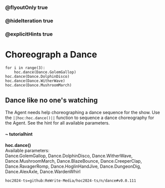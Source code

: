 ### @flyoutOnly true
### @hideIteration true
### @explicitHints true

# Choreograph a Dance

```python-template
for i in range(3):
    hoc.dance(Dance.GolemGallop)
hoc.dance(Dance.DolphinDisco)
hoc.dance(Dance.WitherWave)
hoc.dance(Dance.MushroomMarch)
```

## Dance like no one's watching
The Agent needs help choreographing a dance sequence for the show. Use the ``||hoc:hoc.dance()||`` function to sequence a dance choreography for the Agent. See the hint for all available parameters.

#### ~ tutorialhint
**hoc.dance()**  
Available parameters:  
Dance.GolemGallop, Dance.DolphinDisco, Dance.WitherWave, Dance.MushroomMarch, 
Dance.BlazeBounce, Dance.CreeperClap, Dance.RavagerRomp, Dance.HoglinHandJive, 
Dance.DungeonDig, Dance.AlexAxle, Dance.WardenWhirl


```package
hoc2024-ts=github:ReWrite-Media/hoc2024-ts/n/dance#v0.0.111
```